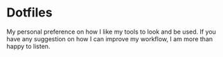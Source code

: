# Dotfiles 
My personal preference on how I like my tools to look and be used.
If you have any suggestion on how I can improve my workflow, I am more than happy to listen.
